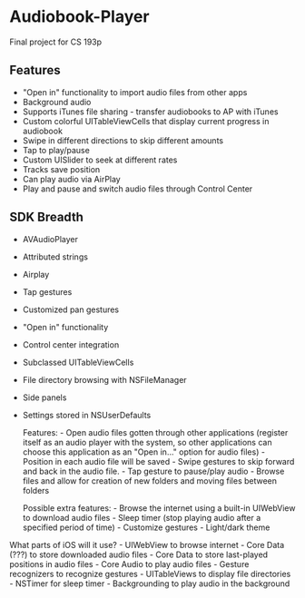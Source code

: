Audiobook-Player
================

Final project for CS 193p

## Features 
- "Open in" functionality to import audio files from other apps
- Background audio
- Supports iTunes file sharing - transfer audiobooks to AP with iTunes
- Custom colorful UITableViewCells that display current progress in audiobook
- Swipe in different directions to skip different amounts
- Tap to play/pause
- Custom UISlider to seek at different rates
- Tracks save position
- Can play audio via AirPlay
- Play and pause and switch audio files through Control Center

## SDK Breadth
- AVAudioPlayer
- Attributed strings
- Airplay
- Tap gestures
- Customized pan gestures
- "Open in" functionality
- Control center integration
- Subclassed UITableViewCells
- File directory browsing with NSFileManager
- Side panels
- Settings stored in NSUserDefaults


	Features:
		- Open audio files gotten through other applications (register itself as an audio player with the system, so other applications can choose this application as an "Open in..." option for audio files)
		- Position in each audio file will be saved
		- Swipe gestures to skip forward and back in the audio file. 
		- Tap gesture to pause/play audio
		- Browse files and allow for creation of new folders and moving files between folders

	Possible extra features:
		- Browse the internet using a built-in UIWebView to download audio files
		- Sleep timer (stop playing audio after a specified period of time)
		- Customize gestures
		- Light/dark theme

What parts of iOS will it use?
	- UIWebView to browse internet
	- Core Data (???) to store downloaded audio files 
	- Core Data to store last-played positions in audio files
	- Core Audio to play audio files
	- Gesture recognizers to recognize gestures
	- UITableViews to display file directories
	- NSTimer for sleep timer
	- Backgrounding to play audio in the background